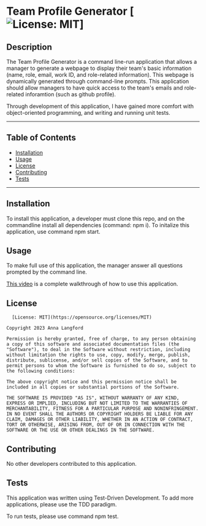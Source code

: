# Team Profile Generator [![License: MIT](https://img.shields.io/badge/License-MIT-yellow.svg)]

  ## Description
  The Team Profile Generator is a command line-run application that allows a manager to generate a webpage to display their team's basic information (name, role, email, work ID, and role-related information). This webpage is dynamically generated through command-line prompts.  This application should allow managers to have quick access to the team's emails and role-related inforamtion (such as github profile). 

  Through development of this application, I have gained more comfort with object-oriented programming, and writing and running unit tests. 

  ---
  ## Table of Contents 

  - [Installation](#instlalation)
  - [Usage](#usage)
  - [License](#license) 
  - [Contributing](#contributing)
  - [Tests](#tests)
  ---

  ## Installation

  To install this application, a developer must clone this repo, and on the commandline install all dependencies (command: npm i). To initalize this application, use command npm start. 

  ## Usage 

  To make full use of this application, the manager answer all questions prompted by the command line. 

  [This video](https://youtu.be/0TY_5bN7Oo8) is a complete walkthrough of how to use this application. 

  ## License

      [License: MIT](https://opensource.org/licenses/MIT)

    Copyright 2023 Anna Langford

    Permission is hereby granted, free of charge, to any person obtaining a copy of this software and associated documentation files (the "Software"), to deal in the Software without restriction, including without limitation the rights to use, copy, modify, merge, publish, distribute, sublicense, and/or sell copies of the Software, and to permit persons to whom the Software is furnished to do so, subject to the following conditions:

    The above copyright notice and this permission notice shall be included in all copies or substantial portions of the Software.

    THE SOFTWARE IS PROVIDED "AS IS", WITHOUT WARRANTY OF ANY KIND, EXPRESS OR IMPLIED, INCLUDING BUT NOT LIMITED TO THE WARRANTIES OF MERCHANTABILITY, FITNESS FOR A PARTICULAR PURPOSE AND NONINFRINGEMENT. IN NO EVENT SHALL THE AUTHORS OR COPYRIGHT HOLDERS BE LIABLE FOR ANY CLAIM, DAMAGES OR OTHER LIABILITY, WHETHER IN AN ACTION OF CONTRACT, TORT OR OTHERWISE, ARISING FROM, OUT OF OR IN CONNECTION WITH THE SOFTWARE OR THE USE OR OTHER DEALINGS IN THE SOFTWARE.

  ## Contributing

  No other developers contributed to this application. 

  ## Tests

  This application was written using Test-Driven Development. To add more applications, please use the TDD paradigm. 

  To run tests, please use command npm test.